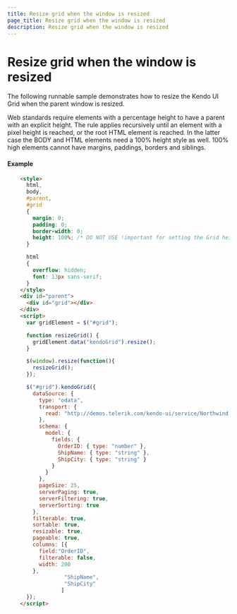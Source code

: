 ```yaml
---
title: Resize grid when the window is resized
page_title: Resize grid when the window is resized
description: Resize grid when the window is resized
---
```


# Resize grid when the window is resized

The following runnable sample demonstrates how to resize the Kendo UI Grid when the parent window is resized.

Web standards require elements with a percentage height to have a parent with an explicit height.
The rule applies recursively until an element with a pixel height is reached, or the root HTML element is reached.
In the latter case the BODY and HTML elements need a 100% height style as well. 100% high elements cannot have margins, paddings, borders and siblings.

#### Example

```html
    <style>
      html,
      body,
      #parent,
      #grid
      {
        margin: 0;
        padding: 0;
        border-width: 0;
        height: 100%; /* DO NOT USE !important for setting the Grid height! */
      }

      html
      {
        overflow: hidden;
        font: 13px sans-serif;
      }
    </style>
    <div id="parent">
      <div id="grid"></div>
    </div>
    <script>
      var gridElement = $("#grid");

      function resizeGrid() {
        gridElement.data("kendoGrid").resize();
      }

      $(window).resize(function(){
        resizeGrid();
      });

      $("#grid").kendoGrid({
        dataSource: {
          type: "odata",
          transport: {
            read: "http://demos.telerik.com/kendo-ui/service/Northwind.svc/Orders"
          },
          schema: {
            model: {
              fields: {
                OrderID: { type: "number" },
                ShipName: { type: "string" },
                ShipCity: { type: "string" }
              }
            }
          },
          pageSize: 25,
          serverPaging: true,
          serverFiltering: true,
          serverSorting: true
        },
        filterable: true,
        sortable: true,
        resizable: true,
        pageable: true,
        columns: [{
          field:"OrderID",
          filterable: false,
          width: 200
        },
                  "ShipName",
                  "ShipCity"
                 ]
      });
    </script>
```
